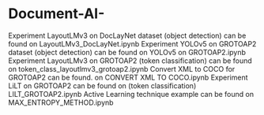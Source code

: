 # Document-AI-

Experiment LayoutLMv3 on DocLayNet dataset (object detection) can be found on LayoutLMv3_DocLayNet.ipynb
Experiment YOLOv5 on GROTOAP2 dataset (object detection) can be found on YOLOv5 on GROTOAP2.ipynb
Experiment LayoutLMv3 on GROTOAP2 (token classification) can be found on token_class_layoutlmv3_grotoap2.ipynb
Convert XML to COCO for GROTOAP2 can be found. on CONVERT XML TO COCO.ipynb
Experiment LiLT on GROTOAP2 can be found on (token classification) LILT_GROTOAP2.ipynb
Active Learning technique example can be found on MAX_ENTROPY_METHOD.ipynb
